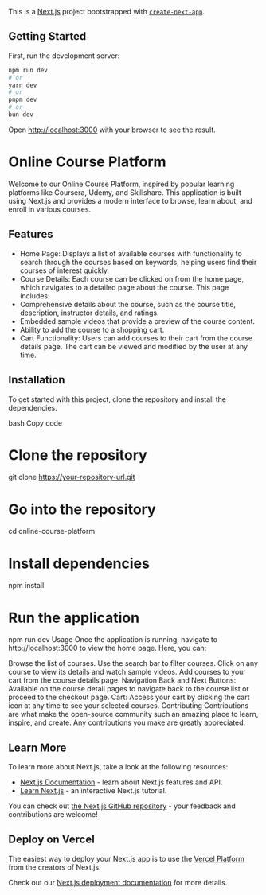This is a [Next.js](https://nextjs.org/) project bootstrapped with [`create-next-app`](https://github.com/vercel/next.js/tree/canary/packages/create-next-app).

## Getting Started

First, run the development server:

```bash
npm run dev
# or
yarn dev
# or
pnpm dev
# or
bun dev
```

Open [http://localhost:3000](http://localhost:3000) with your browser to see the result.

# Online Course Platform
Welcome to our Online Course Platform, inspired by popular learning platforms like Coursera, Udemy, and Skillshare. This application is built using Next.js and provides a modern interface to browse, learn about, and enroll in various courses.

## Features
- Home Page: Displays a list of available courses with functionality to search through the courses based on keywords, helping users find their courses of interest quickly.
- Course Details: Each course can be clicked on from the home page, which navigates to a detailed page about the course. This page includes: 
 - Comprehensive details about the course, such as the course title, description, instructor details, and ratings.
 - Embedded sample videos that provide a preview of the course content.
 - Ability to add the course to a shopping cart.
 - Cart Functionality: Users can add courses to their cart from the course details page. The cart can be viewed and modified by the user at any time.

## Installation
To get started with this project, clone the repository and install the dependencies.

bash
Copy code
# Clone the repository
git clone https://your-repository-url.git

# Go into the repository
cd online-course-platform

# Install dependencies
npm install

# Run the application
npm run dev
Usage
Once the application is running, navigate to http://localhost:3000 to view the home page. Here, you can:

Browse the list of courses.
Use the search bar to filter courses.
Click on any course to view its details and watch sample videos.
Add courses to your cart from the course details page.
Navigation
Back and Next Buttons: Available on the course detail pages to navigate back to the course list or proceed to the checkout page.
Cart: Access your cart by clicking the cart icon at any time to see your selected courses.
Contributing
Contributions are what make the open-source community such an amazing place to learn, inspire, and create. Any contributions you make are greatly appreciated.

## Learn More

To learn more about Next.js, take a look at the following resources:

- [Next.js Documentation](https://nextjs.org/docs) - learn about Next.js features and API.
- [Learn Next.js](https://nextjs.org/learn) - an interactive Next.js tutorial.

You can check out [the Next.js GitHub repository](https://github.com/vercel/next.js/) - your feedback and contributions are welcome!

## Deploy on Vercel

The easiest way to deploy your Next.js app is to use the [Vercel Platform](https://vercel.com/new?utm_medium=default-template&filter=next.js&utm_source=create-next-app&utm_campaign=create-next-app-readme) from the creators of Next.js.

Check out our [Next.js deployment documentation](https://nextjs.org/docs/deployment) for more details.
